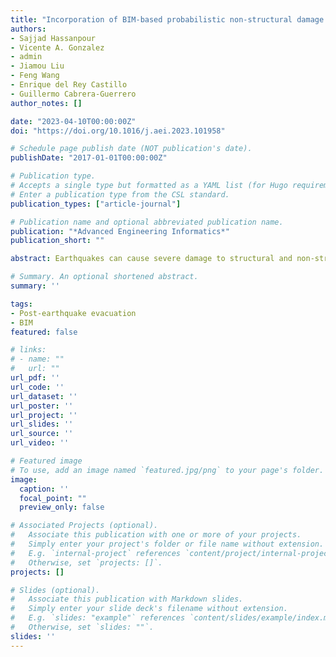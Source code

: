 ```yaml
---
title: "Incorporation of BIM-based probabilistic non-structural damage assessment into agent-based post-earthquake evacuation simulation"
authors:
- Sajjad Hassanpour
- Vicente A. Gonzalez
- admin
- Jiamou Liu
- Feng Wang
- Enrique del Rey Castillo
- Guillermo Cabrera-Guerrero
author_notes: []

date: "2023-04-10T00:00:00Z"
doi: "https://doi.org/10.1016/j.aei.2023.101958"

# Schedule page publish date (NOT publication's date).
publishDate: "2017-01-01T00:00:00Z"

# Publication type.
# Accepts a single type but formatted as a YAML list (for Hugo requirements).
# Enter a publication type from the CSL standard.
publication_types: ["article-journal"]

# Publication name and optional abbreviated publication name.
publication: "*Advanced Engineering Informatics*"
publication_short: ""

abstract: Earthquakes can cause severe damage to structural and non-structural elements of buildings; consequently, they pose high risks to human lives. To mitigate such risks, attention has been paid to enhancing the indoor environment for increased building safety. Yet little effort has been made to assess a building occupants' evacuation behaviors in response to damage to the indoor environment. This paper addresses this issue with a novel simulation framework that couples human behaviors with changes to the indoor building environment during post-earthquake evacuation. In particular, we present a building information modelling (BIM)-based prototype that simulates seismic damage to the non-structural indoor elements and visualizes its impacts on evacuation using a color-coded heat map. The simulated damage is then used as input to an agent-based model for post-earthquake evacuation. Using a probabilistic method to assess the non-structural elements' damage states, we are able to evaluate the impact of indoor damage on the evacuation process. We performed a trial of our prototype for a hypothetical earthquake in an educational building. The results revealed how the average evacuation time would increase as the earthquake intensity increases (from 38.6 s for the no-damage scenario to 122.9 for the highest-damage scenario). The proposed prototype has the potential to be joined with other tools, such as finite-element-based simulation, to incorporate structural analysis as well. Planners and designers can explicitly use our model's output to analyze the post-earthquake evacuation with the indoor non-structural damage to assess different building design geometries that increase the chances of a suitable evacuation process.

# Summary. An optional shortened abstract.
summary: ''

tags:
- Post-earthquake evacuation
- BIM
featured: false

# links:
# - name: ""
#   url: ""
url_pdf: ''
url_code: ''
url_dataset: ''
url_poster: ''
url_project: ''
url_slides: ''
url_source: ''
url_video: ''

# Featured image
# To use, add an image named `featured.jpg/png` to your page's folder. 
image:
  caption: ''
  focal_point: ""
  preview_only: false

# Associated Projects (optional).
#   Associate this publication with one or more of your projects.
#   Simply enter your project's folder or file name without extension.
#   E.g. `internal-project` references `content/project/internal-project/index.md`.
#   Otherwise, set `projects: []`.
projects: []

# Slides (optional).
#   Associate this publication with Markdown slides.
#   Simply enter your slide deck's filename without extension.
#   E.g. `slides: "example"` references `content/slides/example/index.md`.
#   Otherwise, set `slides: ""`.
slides: ''
---
```


